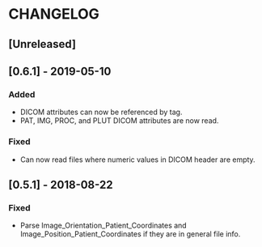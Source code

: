 # CHANGELOG

## [Unreleased]

## [0.6.1] - 2019-05-10

### Added

- DICOM attributes can now be referenced by tag.
- PAT, IMG, PROC, and PLUT DICOM attributes are now read.

### Fixed
- Can now read files where numeric values in DICOM header are empty.

## [0.5.1] - 2018-08-22

### Fixed
- Parse Image_Orientation_Patient_Coordinates and
  Image_Position_Patient_Coordinates if they are in general file info.
